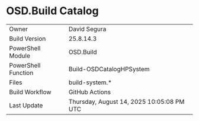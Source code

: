 ﻿# OSD.Build Catalog

| | |
|-|-|
| Owner | David Segura |
| Build Version | 25.8.14.3 |
| PowerShell Module | OSD.Build |
| PowerShell Function | Build-OSDCatalogHPSystem |
| Files | build-system.* |
| Build Workflow | GitHub Actions |
| Last Update | Thursday, August 14, 2025 10:05:08 PM UTC |
